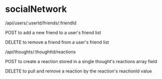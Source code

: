 # socialNetwork

/api/users/:userId/friends/:friendId

POST to add a new friend to a user's friend list

DELETE to remove a friend from a user's friend list

/api/thoughts/:thoughtId/reactions

POST to create a reaction stored in a single thought's reactions array field

DELETE to pull and remove a reaction by the reaction's reactionId value
